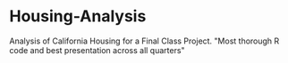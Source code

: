# Housing-Analysis
Analysis of California Housing for a Final Class Project. "Most thorough R code and best presentation across all quarters"
